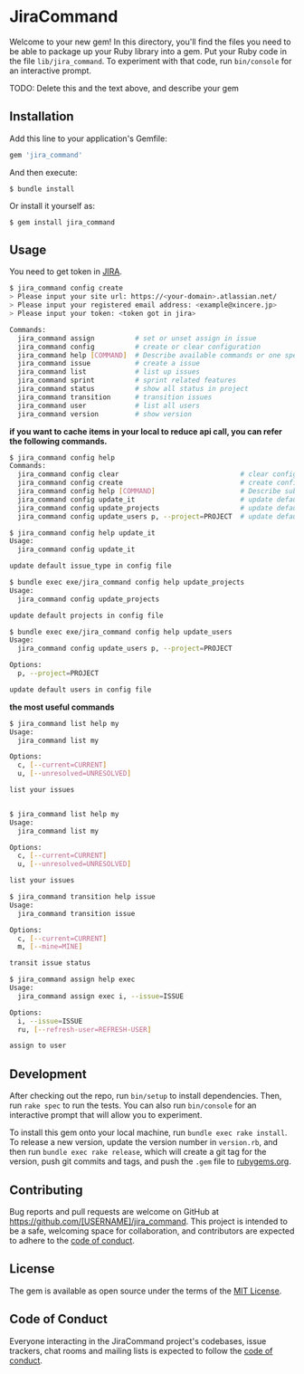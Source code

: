 # JiraCommand

Welcome to your new gem! In this directory, you'll find the files you need to be able to package up your Ruby library into a gem. Put your Ruby code in the file `lib/jira_command`. To experiment with that code, run `bin/console` for an interactive prompt.

TODO: Delete this and the text above, and describe your gem

## Installation

Add this line to your application's Gemfile:

```ruby
gem 'jira_command'
```

And then execute:

    $ bundle install

Or install it yourself as:

    $ gem install jira_command

## Usage

You need to get token in [JIRA](https://id.atlassian.com/manage-profile/security).

```bash
$ jira_command config create
> Please input your site url: https://<your-domain>.atlassian.net/
> Please input your registered email address: <example@xincere.jp>
> Please input your token: <token got in jira>

Commands:
  jira_command assign          # set or unset assign in issue
  jira_command config          # create or clear configuration
  jira_command help [COMMAND]  # Describe available commands or one specific command
  jira_command issue           # create a issue
  jira_command list            # list up issues
  jira_command sprint          # sprint related features
  jira_command status          # show all status in project
  jira_command transition      # transition issues
  jira_command user            # list all users
  jira_command version         # show version
```

<b>if you want to cache items in your local to reduce api call, you can refer the following commands.</b>

```bash
$ jira_command config help
Commands:
  jira_command config clear                              # clear config file
  jira_command config create                             # create config file
  jira_command config help [COMMAND]                     # Describe subcommands or one specific subcommand
  jira_command config update_it                          # update default issue_type in config file
  jira_command config update_projects                    # update default projects in config file
  jira_command config update_users p, --project=PROJECT  # update default users in config file

$ jira_command config help update_it
Usage:
  jira_command config update_it

update default issue_type in config file

$ bundle exec exe/jira_command config help update_projects
Usage:
  jira_command config update_projects

update default projects in config file

$ bundle exec exe/jira_command config help update_users
Usage:
  jira_command config update_users p, --project=PROJECT

Options:
  p, --project=PROJECT

update default users in config file
```

<b>the most useful commands</b>

```bash
$ jira_command list help my
Usage:
  jira_command list my

Options:
  c, [--current=CURRENT]
  u, [--unresolved=UNRESOLVED]

list your issues


$ jira_command list help my
Usage:
  jira_command list my

Options:
  c, [--current=CURRENT]
  u, [--unresolved=UNRESOLVED]

list your issues

$ jira_command transition help issue
Usage:
  jira_command transition issue

Options:
  c, [--current=CURRENT]
  m, [--mine=MINE]

transit issue status

$ jira_command assign help exec
Usage:
  jira_command assign exec i, --issue=ISSUE

Options:
  i, --issue=ISSUE
  ru, [--refresh-user=REFRESH-USER]

assign to user
```

## Development

After checking out the repo, run `bin/setup` to install dependencies. Then, run `rake spec` to run the tests. You can also run `bin/console` for an interactive prompt that will allow you to experiment.

To install this gem onto your local machine, run `bundle exec rake install`. To release a new version, update the version number in `version.rb`, and then run `bundle exec rake release`, which will create a git tag for the version, push git commits and tags, and push the `.gem` file to [rubygems.org](https://rubygems.org).

## Contributing

Bug reports and pull requests are welcome on GitHub at https://github.com/[USERNAME]/jira_command. This project is intended to be a safe, welcoming space for collaboration, and contributors are expected to adhere to the [code of conduct](https://github.com/[USERNAME]/jira_command/blob/master/CODE_OF_CONDUCT.md).

## License

The gem is available as open source under the terms of the [MIT License](https://opensource.org/licenses/MIT).

## Code of Conduct

Everyone interacting in the JiraCommand project's codebases, issue trackers, chat rooms and mailing lists is expected to follow the [code of conduct](https://github.com/[USERNAME]/jira_command/blob/master/CODE_OF_CONDUCT.md).
